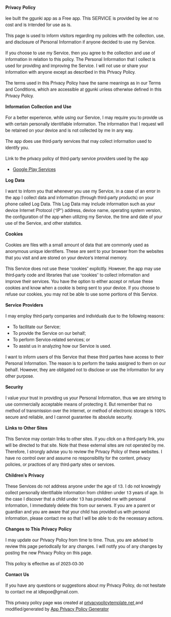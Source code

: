 <!DOCTYPE html>    <html>    <head>      <meta charset='utf-8'>      <meta name='viewport' content='width=device-width'>      <title>Privacy Policy</title>      <style> body { font-family: 'Helvetica Neue', Helvetica, Arial, sans-serif; padding:1em; } </style>    </head>    <body>    <strong>Privacy Policy</strong> <p>                  lee built the ggunki app as                  a Free app. This SERVICE is provided by                  lee at no cost and is intended for use as                  is.                </p> <p>                  This page is used to inform visitors regarding my                  policies with the collection, use, and disclosure of Personal                  Information if anyone decided to use my Service.                </p> <p>                  If you choose to use my Service, then you agree to                  the collection and use of information in relation to this                  policy. The Personal Information that I collect is                  used for providing and improving the Service. I will not use or share your information with                  anyone except as described in this Privacy Policy.                </p> <p>                  The terms used in this Privacy Policy have the same meanings                  as in our Terms and Conditions, which are accessible at                  ggunki unless otherwise defined in this Privacy Policy.                </p> <p><strong>Information Collection and Use</strong></p> <p>                  For a better experience, while using our Service, I                  may require you to provide us with certain personally                  identifiable information. The information that                  I request will be retained on your device and is not collected by me in any way.                </p> <div><p>                    The app does use third-party services that may collect                    information used to identify you.                  </p> <p>                    Link to the privacy policy of third-party service providers used                    by the app                  </p> <ul><li><a href='https://www.google.com/policies/privacy/' target='_blank' rel='noopener noreferrer'>Google Play Services</a></li><!----><!----><!----><!----><!----><!----><!----><!----><!----><!----><!----><!----><!----><!----><!----><!----><!----><!----><!----><!----><!----><!----><!----><!----><!----><!----><!----></ul></div> <p><strong>Log Data</strong></p> <p>                  I want to inform you that whenever you                  use my Service, in a case of an error in the app                  I collect data and information (through third-party                  products) on your phone called Log Data. This Log Data may                  include information such as your device Internet Protocol                  (“IP”) address, device name, operating system version, the                  configuration of the app when utilizing my Service,                  the time and date of your use of the Service, and other                  statistics.                </p> <p><strong>Cookies</strong></p> <p>                  Cookies are files with a small amount of data that are                  commonly used as anonymous unique identifiers. These are sent                  to your browser from the websites that you visit and are                  stored on your device's internal memory.                </p> <p>                  This Service does not use these “cookies” explicitly. However,                  the app may use third-party code and libraries that use                  “cookies” to collect information and improve their services.                  You have the option to either accept or refuse these cookies                  and know when a cookie is being sent to your device. If you                  choose to refuse our cookies, you may not be able to use some                  portions of this Service.                </p> <p><strong>Service Providers</strong></p> <p>                  I may employ third-party companies and                  individuals due to the following reasons:                </p> <ul><li>To facilitate our Service;</li> <li>To provide the Service on our behalf;</li> <li>To perform Service-related services; or</li> <li>To assist us in analyzing how our Service is used.</li></ul> <p>                  I want to inform users of this Service                  that these third parties have access to their Personal                  Information. The reason is to perform the tasks assigned to                  them on our behalf. However, they are obligated not to                  disclose or use the information for any other purpose.                </p> <p><strong>Security</strong></p> <p>                  I value your trust in providing us your                  Personal Information, thus we are striving to use commercially                  acceptable means of protecting it. But remember that no method                  of transmission over the internet, or method of electronic                  storage is 100% secure and reliable, and I cannot                  guarantee its absolute security.                </p> <p><strong>Links to Other Sites</strong></p> <p>                  This Service may contain links to other sites. If you click on                  a third-party link, you will be directed to that site. Note                  that these external sites are not operated by me.                  Therefore, I strongly advise you to review the                  Privacy Policy of these websites. I have                  no control over and assume no responsibility for the content,                  privacy policies, or practices of any third-party sites or                  services.                </p> <p><strong>Children’s Privacy</strong></p> <div><p>                    These Services do not address anyone under the age of 13.                    I do not knowingly collect personally                    identifiable information from children under 13 years of age. In the case                    I discover that a child under 13 has provided                    me with personal information, I immediately                    delete this from our servers. If you are a parent or guardian                    and you are aware that your child has provided us with                    personal information, please contact me so that                    I will be able to do the necessary actions.                  </p></div> <!----> <p><strong>Changes to This Privacy Policy</strong></p> <p>                  I may update our Privacy Policy from                  time to time. Thus, you are advised to review this page                  periodically for any changes. I will                  notify you of any changes by posting the new Privacy Policy on                  this page.                </p> <p>This policy is effective as of 2023-03-30</p> <p><strong>Contact Us</strong></p> <p>                  If you have any questions or suggestions about my                  Privacy Policy, do not hesitate to contact me at idlepoe@gmail.com.                </p> <p>This privacy policy page was created at <a href='https://privacypolicytemplate.net' target='_blank' rel='noopener noreferrer'>privacypolicytemplate.net </a>and modified/generated by <a href='https://app-privacy-policy-generator.nisrulz.com/' target='_blank' rel='noopener noreferrer'>App Privacy Policy Generator</a></p>    </body>    </html>      